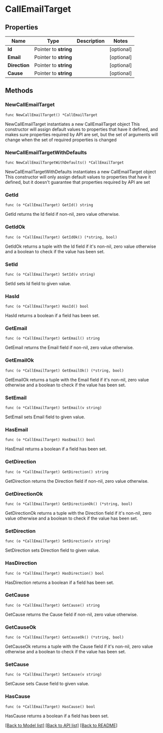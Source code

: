 # CallEmailTarget

## Properties

Name | Type | Description | Notes
------------ | ------------- | ------------- | -------------
**Id** | Pointer to **string** |  | [optional] 
**Email** | Pointer to **string** |  | [optional] 
**Direction** | Pointer to **string** |  | [optional] 
**Cause** | Pointer to **string** |  | [optional] 

## Methods

### NewCallEmailTarget

`func NewCallEmailTarget() *CallEmailTarget`

NewCallEmailTarget instantiates a new CallEmailTarget object
This constructor will assign default values to properties that have it defined,
and makes sure properties required by API are set, but the set of arguments
will change when the set of required properties is changed

### NewCallEmailTargetWithDefaults

`func NewCallEmailTargetWithDefaults() *CallEmailTarget`

NewCallEmailTargetWithDefaults instantiates a new CallEmailTarget object
This constructor will only assign default values to properties that have it defined,
but it doesn't guarantee that properties required by API are set

### GetId

`func (o *CallEmailTarget) GetId() string`

GetId returns the Id field if non-nil, zero value otherwise.

### GetIdOk

`func (o *CallEmailTarget) GetIdOk() (*string, bool)`

GetIdOk returns a tuple with the Id field if it's non-nil, zero value otherwise
and a boolean to check if the value has been set.

### SetId

`func (o *CallEmailTarget) SetId(v string)`

SetId sets Id field to given value.

### HasId

`func (o *CallEmailTarget) HasId() bool`

HasId returns a boolean if a field has been set.

### GetEmail

`func (o *CallEmailTarget) GetEmail() string`

GetEmail returns the Email field if non-nil, zero value otherwise.

### GetEmailOk

`func (o *CallEmailTarget) GetEmailOk() (*string, bool)`

GetEmailOk returns a tuple with the Email field if it's non-nil, zero value otherwise
and a boolean to check if the value has been set.

### SetEmail

`func (o *CallEmailTarget) SetEmail(v string)`

SetEmail sets Email field to given value.

### HasEmail

`func (o *CallEmailTarget) HasEmail() bool`

HasEmail returns a boolean if a field has been set.

### GetDirection

`func (o *CallEmailTarget) GetDirection() string`

GetDirection returns the Direction field if non-nil, zero value otherwise.

### GetDirectionOk

`func (o *CallEmailTarget) GetDirectionOk() (*string, bool)`

GetDirectionOk returns a tuple with the Direction field if it's non-nil, zero value otherwise
and a boolean to check if the value has been set.

### SetDirection

`func (o *CallEmailTarget) SetDirection(v string)`

SetDirection sets Direction field to given value.

### HasDirection

`func (o *CallEmailTarget) HasDirection() bool`

HasDirection returns a boolean if a field has been set.

### GetCause

`func (o *CallEmailTarget) GetCause() string`

GetCause returns the Cause field if non-nil, zero value otherwise.

### GetCauseOk

`func (o *CallEmailTarget) GetCauseOk() (*string, bool)`

GetCauseOk returns a tuple with the Cause field if it's non-nil, zero value otherwise
and a boolean to check if the value has been set.

### SetCause

`func (o *CallEmailTarget) SetCause(v string)`

SetCause sets Cause field to given value.

### HasCause

`func (o *CallEmailTarget) HasCause() bool`

HasCause returns a boolean if a field has been set.


[[Back to Model list]](../README.md#documentation-for-models) [[Back to API list]](../README.md#documentation-for-api-endpoints) [[Back to README]](../README.md)


